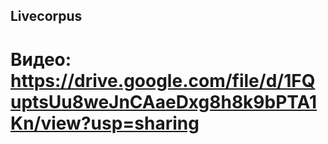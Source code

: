 ## Livecorpus ##
# Видео: https://drive.google.com/file/d/1FQuptsUu8weJnCAaeDxg8h8k9bPTA1Kn/view?usp=sharing #
